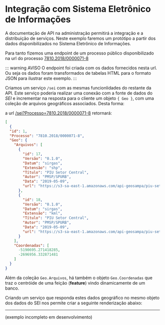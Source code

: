 # Integração com Sistema Eletrônico de Informações
A documentação de API na administração permitirá a integração e a distribuição de serviços. Neste exemplo faremos um protótipo a partir dos dados disponibilizados no Sistema Eletrônico de Informações.

Para tanto fizemos uma endpoint de um processo público disponibilizado na url do processo [7810.2018/0000071-8](https://sei.prefeitura.sp.gov.br/sei/modulos/pesquisa/md_pesq_processo_exibir.php?rGf-D8XZF-LuQKZYBQSviuiUCmmg76SUUtcmpNSwrGlWBIvgL3eBU0edb_XNRIzqR0U2_qjZLrrY711epuPlKwoPiiILjdQNcRVRgNUShOcNLOlTYtv8o0bue_XWzlYI)

::: warning AVISO
O endpoint foi criada com os dados fornecidos nesta url. Ou seja os dados foram transformados de tabelas HTML para o formato JSON para ilustrar este exemplo.
:::

Criamos um serviço `/sei` com as mesmas funcionlidades do restante da API. Este serviço poderia realizar uma conexão com a fonte de dados do *SEI* e incrementar na resposta para o cliente um objeto ` { Geo } `, com uma coleção de arquivos geográficos associados. Desta forma:

a url [/sei?Processo=7810.2018/0000071-8](https://api-geosampa.herokuapp.com/v1/sei?Processo=7810.2018/0000071-8)
retornará:
```json
[
  {
  "id": 1,
  "Processo": "7810.2018/0000071-8",
  "Geo": {
    "Arquivos": [
      {
        "id": 17,
        "Versão": "0.1.0",
        "Datum": "sirgas",
        "Extensão": "shp",
        "Título": "PIU Setor Central",
        "Autor": "PMSP/SPURB",
        "Data": "2019-05-09",
        "url": "https://s3-sa-east-1.amazonaws.com/api-geosampa/piu-setor-central_0.1.0_shp.zip"
      },
      {
        "id": 18,
        "Versão": "0.1.0",
        "Datum": "sirgas",
        "Extensão": "kml",
        "Título": "PIU Setor Central",
        "Autor": "PMSP/SPURB",
        "Data": "2019-05-09",
        "url": "https://s3-sa-east-1.amazonaws.com/api-geosampa/piu-setor-central_0.1.0_kml.zip"
      }
    ],
    "Coordenadas": [
      -5190695.271418285,
      -2696956.332871481
    ]
  }
}
```
Além da coleção `Geo.Arquivos`, há também o objeto `Geo.Coordenadas` que traz o centróide de uma feição (__feature__) vindo dinamicamente de um banco.

Criando um serviço que responda estes dados geográfico no mesmo objeto dos dados do SEI nos permite criar a seguinte renderização abaixo:

______
(exemplo incompleto em desenvolvimento)
<SeiMap />
